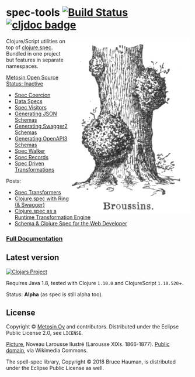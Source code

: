 # spec-tools [![Build Status](https://github.com/metosin/spec-tools/workflows/tests/badge.svg)](https://github.com/metosin/spec-tools/actions?query=workflow%3Atests) [![cljdoc badge](https://cljdoc.org/badge/metosin/spec-tools)](https://cljdoc.org/d/metosin/spec-tools/CURRENT)

<img src="docs/Broussins.jpg" width=330 align="right"/>

Clojure/Script utilities on top of [clojure.spec](http://clojure.org/about/spec). Bundled in one project but features in separate namespaces.

[Metosin Open Source Status: Inactive](https://github.com/metosin/open-source/blob/main/project-status.md#inactive)

* [Spec Coercion](docs/01_coercion.md)
* [Data Specs](docs/02_data_specs.md)
* [Spec Visitors](docs/03_spec_visitor.md)
* [Generating JSON Schemas](docs/04_json_schema.md)
* [Generating Swagger2 Schemas](docs/05_swagger.md)
* [Generating OpenAPI3 Schemas](docs/06_openapi.md)
* [Spec Walker](docs/09_spec_walker.md)
* [Spec Records](docs/07_spec_records.md)
* [Spec Driven Transformations](docs/10_spec_transformations.md)

Posts:
* [Spec Transformers](https://www.metosin.fi/blog/spec-transformers/)
* [Clojure.spec with Ring (& Swagger)](http://www.metosin.fi/blog/clojure-spec-with-ring-and-swagger/)
* [Clojure.spec as a Runtime Transformation Engine](http://www.metosin.fi/blog/clojure-spec-as-a-runtime-transformation-engine/)
* [Schema & Clojure Spec for the Web Developer](http://www.metosin.fi/blog/schema-spec-web-devs/)

### [Full Documentation](https://cljdoc.org/d/metosin/spec-tools/CURRENT)

## Latest version

[![Clojars Project](http://clojars.org/metosin/spec-tools/latest-version.svg)](http://clojars.org/metosin/spec-tools)

Requires Java 1.8, tested with Clojure `1.10.0` and ClojureScript `1.10.520`+.

Status: **Alpha** (as spec is still alpha too).

## License

Copyright © [Metosin Oy](http://www.metosin.fi) and contributors. Distributed under the Eclipse Public License 2.0, see `LICENSE`.

[Picture](https://fi.wiktionary.org/wiki/Tiedosto:Broussins_(burr_-_burl).jpg), Noveau Larousse Ilustré (Larousse XIXs. 1866-1877). [Public domain](https://en.wikipedia.org/wiki/Public_domain), via Wikimedia Commons.

The spell-spec library, Copyright © 2018 Bruce Hauman, is distributed under the Eclipse Public License as well.
